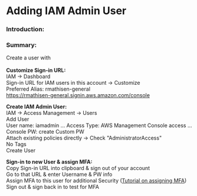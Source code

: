 # Adding IAM Admin User

### Introduction:


### Summary:
Create a user with 
\
\
**Customize Sign-in URL:** \
IAM → Dashboard \
Sign-in URL for IAM users in this account → Customize \
Preferred Alias: rmathisen-general \
https://rmathisen-general.signin.aws.amazon.com/console

**Create IAM Admin User:** \
IAM → Access Management → Users \
Add User \
User name: iamadmin ... Access Type: AWS Management Console access ... Console PW: create Custom PW \
Attach existing policies directly → Check "AdministratorAccess" \
No Tags \
Create User

**Sign-in to new User & assign MFA:** \
Copy Sign-in URL into clipboard & sign out of your account \
Go to that URL & enter Username & PW info \
Assign MFA to this user for additional Security ([Tutorial on assigning MFA](https://github.com/rmathisen-aws/Multi-Factor_Authentication/blob/main/README.md)) \
Sign out & sign back in to test for MFA
